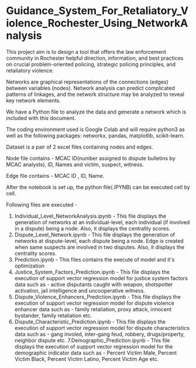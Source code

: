 # Guidance_System_For_Retaliatory_Violence_Rochester_Using_NetworkAnalysis

This project aim is to design a tool that offers the law enforcement community in Rochester helpful direction, information, and best practices on crucial problem-oriented policing, strategic policing principles, and retaliatory violence.

Networks are graphical representations of the connections (edges) between variables (nodes). Network analysis can predict complicated patterns of linkages, and the network structure may be analyzed to reveal key network elements.

We have a Python file to analyze the data and generate a network which is included with this document.

The coding environment used is Google Colab and will require python3 as well as the following packages: networkx, pandas, matplotlib, scikit-learn.

Dataset is a pair of 2 excel files containing nodes and edges.

Node file contains - MCAC ID(number assigned to dispute bulletins by MCAC analysts), ID, Names and victim, suspect, witness.

Edge file contains - MCAC ID , ID, Name.

After the notebook is set up, the python file(.IPYNB) can be executed cell by cell.

Following files are executed - 
1. Individual_Level_NetworkAnalysis.ipynb - This file displays the generation of networks at an individual-level, each individual (if involved in a dispute) being a node. Also, it displays the centrality scores.
2. Dispute_Level_Network.ipynb - This file displays the generation of networks at dispute-level, each dispute being a node. Edge is created when same suspects are involved in two disputes. Also, it displays the centrality scores.
3. Prediction.ipynb - This files contains the execute of model and it's optimization
4. Justice_System_Factors_Prediction.ipynb - This file displays the execution of support vector regression model for justice system factors data such as - active disputants caught with weapon, shotspotter activation, jail intelligence and uncooperative witness.
5. Dispute_Violence_Enhancers_Prediction.ipynb - This file displays the execution of support vector regression model for dispute violence enhancer data such as - family retaliation, proxy attack, innocent bystander, family retaliation etc.
6. Dispute_Characteristic_Prediction.ipynb - This file displays the execution of support vector regression model for dispute characteristics data such as - gang involed, inter-gang feud, robbery, drugs/property, neighbor dispute etc.
7.Demographic_Prediction.ipynb - This file displays the execution of support vector regression model for the demographic indicator data such as - Percent Victim Male, Percent Victim Black, Percent Victim Latino, Percent Victim Age etc.
